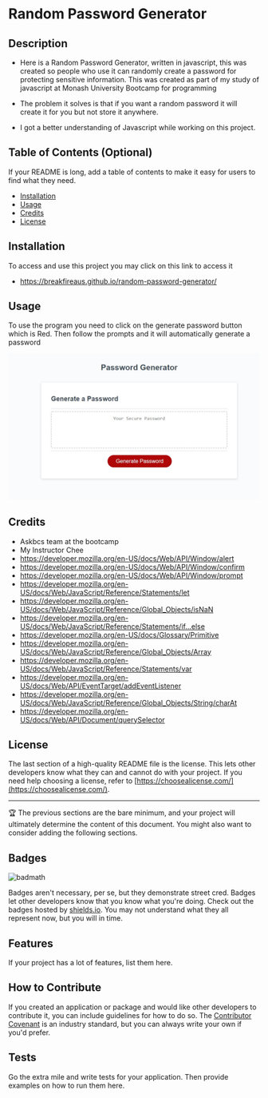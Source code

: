 # Random Password Generator
## Description

- Here is a Random Password Generator, written in javascript, this was created so people who use it can randomly create a password for protecting sensitive information. This was created as part of my study of javascript at Monash University Bootcamp for programming

- The problem it solves is that if you want a random password it will create it for you but not store it anywhere. 

- I got a better understanding of Javascript while working on this project.


## Table of Contents (Optional)

If your README is long, add a table of contents to make it easy for users to find what they need.

- [Installation](#installation)
- [Usage](#usage)
- [Credits](#credits)
- [License](#license)

## Installation

To access and use this project you may click on this link to access it

- https://breakfireaus.github.io/random-password-generator/



## Usage

To use the program you need to click on the generate password button which is Red. Then follow the prompts and it will automatically generate a password

![Main Page](assets/Screenshot-1.jpg)


## Credits

- Askbcs team at the bootcamp
- My Instructor Chee
- https://developer.mozilla.org/en-US/docs/Web/API/Window/alert
- https://developer.mozilla.org/en-US/docs/Web/API/Window/confirm
- https://developer.mozilla.org/en-US/docs/Web/API/Window/prompt
- https://developer.mozilla.org/en-US/docs/Web/JavaScript/Reference/Statements/let
- https://developer.mozilla.org/en-US/docs/Web/JavaScript/Reference/Global_Objects/isNaN
- https://developer.mozilla.org/en-US/docs/Web/JavaScript/Reference/Statements/if...else
- https://developer.mozilla.org/en-US/docs/Glossary/Primitive
- https://developer.mozilla.org/en-US/docs/Web/JavaScript/Reference/Global_Objects/Array
- https://developer.mozilla.org/en-US/docs/Web/JavaScript/Reference/Statements/var
- https://developer.mozilla.org/en-US/docs/Web/API/EventTarget/addEventListener
- https://developer.mozilla.org/en-US/docs/Web/JavaScript/Reference/Global_Objects/String/charAt
- https://developer.mozilla.org/en-US/docs/Web/API/Document/querySelector


## License

The last section of a high-quality README file is the license. This lets other developers know what they can and cannot do with your project. If you need help choosing a license, refer to [https://choosealicense.com/](https://choosealicense.com/).

---

🏆 The previous sections are the bare minimum, and your project will ultimately determine the content of this document. You might also want to consider adding the following sections.

## Badges

![badmath](https://img.shields.io/github/languages/top/lernantino/badmath)

Badges aren't necessary, per se, but they demonstrate street cred. Badges let other developers know that you know what you're doing. Check out the badges hosted by [shields.io](https://shields.io/). You may not understand what they all represent now, but you will in time.

## Features

If your project has a lot of features, list them here.

## How to Contribute

If you created an application or package and would like other developers to contribute it, you can include guidelines for how to do so. The [Contributor Covenant](https://www.contributor-covenant.org/) is an industry standard, but you can always write your own if you'd prefer.

## Tests

Go the extra mile and write tests for your application. Then provide examples on how to run them here.